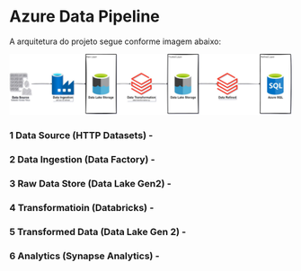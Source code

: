 # Azure Data Pipeline

A arquitetura do projeto segue conforme imagem abaixo:

![alt text](architect.jpg)


### 1 Data Source (HTTP Datasets) - 

### 2 Data Ingestion (Data Factory) -

### 3 Raw Data Store (Data Lake Gen2) -

### 4 Transformatioin (Databricks) - 

### 5 Transformed Data (Data Lake Gen 2) - 

### 6 Analytics (Synapse Analytics) - 
